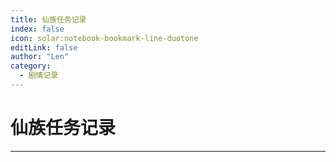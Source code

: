 ```yaml
---
title: 仙族任务记录
index: false
icon: solar:notebook-bookmark-line-duotone
editLink: false
author: "Len"
category:
  - 剧情记录
---
```


#    仙族任务记录

------



<AutoCatalog />
